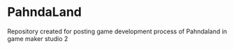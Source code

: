 # PahndaLand
Repository created for posting game development process of Pahndaland in game maker studio 2
